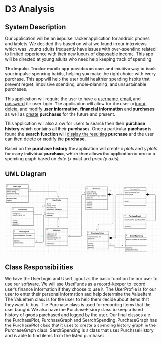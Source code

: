 # D3 Analysis
## System Description
Our application will be an impulse tracker application for android phones and tablets. We decided this based on what we found in our interviews which was, young adults frequently have issues with over-spending related to limited experience with their new luxury of disposable income. This app will be directed at young adults who need help keeping track of spending 

The Impulse Tracker mobile app provides an easy and intuitive way to track your impulse spending habits, helping you make the right choice with every purchase.
This app will help the user build healthier spending habits that prevent regret, impulsive spending, under-planning, and unsustainable purchases. 

This application will require the user to have a <u>username</u>, <u>email</u>, and <u>password</u> for user login. The application will allow for the user to <u>input</u>, <u>delete</u>, and <u>modify</u> **user information**, **financial information** and **purchases** as well as <u>create</u> **purchases** for the future and present.   

This application will also allow for users to search their their **purchase history** which contains all their **purchases**. Once a particular **purchase** is found the **search function** will <u>display the resulting</u> **purchase** and the user can then <u>delete</u> or <u>modify</u> the **purchase**.

Based on the **purchase history** the application will create *x plots* and *y plots* for every individual **purchase**, which then allows the application to create a spending graph based on *date (x axis)* and *price (y axis)*.
## UML Diagram
![alt text](https://github.com/CS386-ImpulseTracker/MobileApp/blob/stage/img/uml-diagram.JPG "UML")
## Class Responsibilities 
We have the UserLogin and UserLogout as the basic function for our user to use our software. 
We will use UserFunds as a record-keeper to record user’s finance information if they choose to use it. The UserProfile is for our user to enter their personal information and help determine the ValueItem. The ValueItem class is for the user, to help them decide about items that they want to buy. The Purchase class is used for recording items that the user bought. We also have the PurchaseHistory class to keep a listed history of goods purchased and logged by the user. Our final classes are the PurchasePlot, PurchaseGraph and SearchSpending. PurchaseGraph has the PurchasePlot class that it uses to create a spending history graph in the PurchaseGraph class. SarchSpending is a class that uses PurchaseHistory and is able to find items from the listed purchases.
